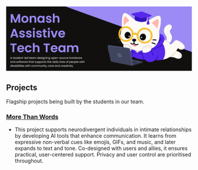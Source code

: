 ![Banner with "Monash Assistive Tech Team" title, and subheading.](../designs/banner.png)

## Projects
Flagship projects being built by the students in our team.

### [More Than Words](https://www.youtube.com/watch?v=dQw4w9WgXcQ)
- This project supports neurodivergent individuals in intimate relationships by developing AI tools that enhance communication. It learns from expressive non-verbal cues like emojis, GIFs, and music, and later expands to text and tone. Co-designed with users and allies, it ensures practical, user-centered support. Privacy and user control are prioritised throughout.
